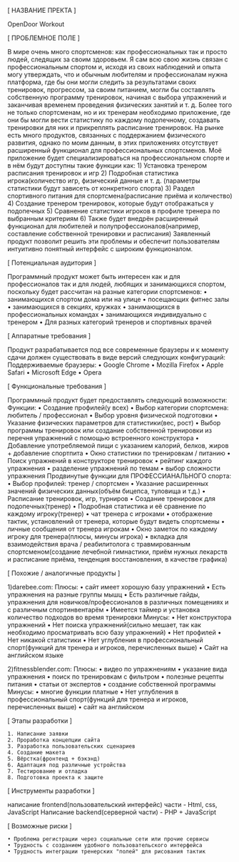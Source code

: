 [ НАЗВАНИЕ ПРЕКТА ]

OpenDoor Workout


[ ПРОБЛЕМНОЕ ПОЛЕ ]

В мире очень много спортсменов: как профессиональных так и просто людей, следящих за своим здоровьем. Я сам всю свою жизнь связан с профессиональным спортом и, исходя из своих наблюдений и опыта могу утверждать, что и обычным любителям и профессионалам нужна платформа, где бы они могли следить за результатами своих тренировок, прогрессом, за своим питанием,  могли бы составлять собственную программу тренировок, начиная с выбора упражнений и заканчивая временем проведения физических занятий и т. д. Более того не только спортсменам, но и их тренерам необходимо приложение, где они бы могли вести статистику по каждому подопечному, создавать тренировки для них и прикреплять расписание тренировок.  На рынке есть много продуктов, связанных с поддержанием физического развития, однако по моим данным, в этих приложениях отсутствует расширенный функционал для профессиональных спортсменов. Моё приложение будет специализироваться на профессиональном спорте и в нём будут доступны такие функции как: 1) Установка тренером расписания тренировок и игр 2) Подробная статистика игрока(количество игр, физический данные и т. д. (параметры статистики будут зависеть от конкретного спорта) 3) Раздел спортивного питания для спортсмена(расписание приёма и количество) 4) Создание тренером тренировок, которые будут отображаться у подопечных 5) Сравнение статистики игроков в профиле тренера по выбранным критериям 6) Также будет внедрён расширенный функционал для любителей и полупрофессионалов(например, составление собственной тренировки и расписания) Заявленный продукт позволит решить эти проблемы и обеспечит пользователям интуитивно понятный интерфейс с широким функционалом.


[ Потенциальная аудитория ]

Программный продукт может быть интересен как и для профессионалов так и для людей, любящих и занимающихся спортом, поскольку будет рассчитан на разные категории спортсменов:
	• занимающихся спортом дома или на улице
	• посещающих фитнес залы
	• занимающихся в секциях, кружках
	• занимающихся в профессиональных командах
	• занимающихся индивидуально с тренером
	• Для разных категорий тренеров и спортивных врачей


[ Аппаратные требования ]

Продукт разрабатывается под все современные браузеры и к моменту сдачи должен существовать в виде версий следующих конфигураций:
Поддерживаемые браузеры:
	• Google Chrome
	• Mozilla Firefox
	• Apple Safari
	• Microsoft Edge
	• Opera


[ Функциональные требования ]

Программный продукт будет предоставлять следующий возможности:
Функции:
	• Создание профилей(у всех)
	• Выбор категории спортсмена: любитель / профессионал
	• Выбор уровня физической подготовки
	• Указание физических параметров для статистики(вес, рост)
	• Выбор программы тренировок или создание собственной тренировки из перечня упражнений с помощью встроенного конструктора
	• Добавление употребляемой пищи с указанием калорий, белков, жиров + добавление спортпита
	• Окно статистики по тренировкам / питанию 
	• Поиск упражнений в конструкторе тренировок
	• рейтинг каждого упражнения
	• разделение упражнений по темам
	• выбор сложности упражнения
Продвинутые функции для ПРОФЕССИАНАЛЬНОГО спорта:
	• Выбор профилей: тренер / спортсмен
	• Указание расширенных значений физических данных(объём бицепса, туловища и т.д.)
	• Расписание тренировок, игр, турниров
	• Создание тренировок для подопечных(тренер)
	• Подробная статистика и её сравнение по каждому игроку(тренер)
	• чат тренера с игроками
	• отображение тактик, установлений от тренера, которые будут видеть спортсмены
	• личные сообщения от тренера игрокам
	• Окно заметок по каждому игроку для тренера(плюсы, минусы игрока)
	• вкладка для взаимодействия врача / реабилитолога с травмированным спортсменом(создание лечебной гимнастики, приём нужных лекарств и расписание приёма, тенденция восстановления, в качестве графика)
	
	

[ Похожие / аналогичные продукты ]

1)darebee.com:
Плюсы: 
	• сайт имеет хорошую базу упражнений
	• Есть упражнения на разные группы мышц
	• Есть различные гайды, упражнения для новичков/профессионалов в различных помещениях и с различным спортинвентарём
	• Имеется таймер и установка количество подходов во время тренировки
Минусы:
	• Нет конструктора упражнений
	• Нет поиска упражнений(сильно мешает, так как необходимо просматривать всю базу упражнений)
	• Нет профилей
	• Нет никакой статистики
	• Нет углубления в профессиональный спорт(функций для тренера и игроков, перечисленных выше)
	• Сайт на английском языке

2)fitnessblender.com:
Плюсы:
	• видео по упражнениям
	• указание вида упражнения
	• поиск по тренировкам с фильтром
	• полезные рецепты питания
	• статьи от экспертов
	• создание собственной программы
Минусы:
	•  многие функции платные
	• Нет углубления в профессиональный спорт(функций для тренера и игроков, перечисленных выше)
	• сайт на английском


[ Этапы разработки ]

	1. Написание заявки
	2. Проработка концепции сайта
	3. Разработка пользовательских сценариев
	4. Создание макета
	5. Вёрстка(фронтенд + бэкэнд)
	6. Адаптация под различные устройства
	7. Тестирование и отладка
	8. Подготовка проекта к защите


[ Инструменты разработки ]

написание frontend(пользовательский интерфейс) части - Html, css, JavaScript
Написание backend(серверной части) - PHP + JavaScript


[ Возможные риски ]

	• Проблема регистрации через социальные сети или прочие сервисы
	• Трудность с созданием удобного пользовательского интерфейса
	• Трудность интеграции тренерских "полей" для рисования тактик
